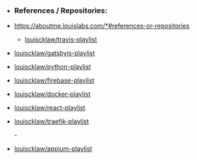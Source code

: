 - ### References / Repositories:
- https://aboutme.louislabs.com/*#references-or-repositories
	- [louiscklaw/travis-playlist](https://www.github.com/louiscklaw/travis-playlist)
- [louiscklaw/gatsbyjs-playlist](https://www.github.com/louiscklaw/gatsbyjs-playlist)
- [louiscklaw/python-playlist](https://www.github.com/louiscklaw/python-playlist)
- [louiscklaw/firebase-playlist](https://www.github.com/louiscklaw/firebase-playlist)
- [louiscklaw/docker-playlist](https://www.github.com/louiscklaw/docker-playlist)
- [louiscklaw/react-playlist](https://www.github.com/louiscklaw/react-playlist)
- [louiscklaw/traefik-playlist](https://www.github.com/louiscklaw/traefik-playlist)
  
  [](https://www.github.com/louiscklaw/traefik-playlist)- 
  
  [](https://www.github.com/louiscklaw/traefik-playlist)
- [louiscklaw/appium-playlist](https://www.github.com/louiscklaw/appium-playlist)
  
  [](https://www.github.com/louiscklaw/appium-playlist)